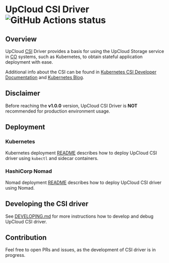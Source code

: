 # UpCloud CSI Driver ![GitHub Actions status](https://github.com/UpCloudLtd/upcloud-csi/actions/workflows/deploy.yml/badge.svg)

## Overview

UpCloud [CSI](https://github.com/container-storage-interface/spec) Driver provides a basis for using the UpCloud Storage
service in [CO](https://www.vmware.com/topics/glossary/content/container-orchestration.html) systems, such as
Kubernetes, to obtain stateful application deployment with ease.

Additional info about the CSI can be found
in [Kubernetes CSI Developer Documentation](https://kubernetes-csi.github.io/docs/)
and [Kubernetes Blog](https://kubernetes.io/blog/2019/01/15/container-storage-interface-ga/).

## Disclaimer

Before reaching the **v1.0.0** version, UpCloud CSI Driver is **NOT** recommended for production environment usage.

## Deployment
### Kubernetes 
Kubernetes deployment [README](deploy/kubernetes/README.md) describes how to deploy UpCloud CSI driver using `kubectl` and sidecar containers.

### HashiCorp Nomad
Nomad deployment [README](deploy/nomad/README.md) describes how to deploy UpCloud CSI driver using Nomad.

## Developing the CSI driver

See [DEVELOPING.md](DEVELOPING.md) for more instructions how to develop and debug UpCloud CSI driver.

## Contribution

Feel free to open PRs and issues, as the development of CSI driver is in progress.
